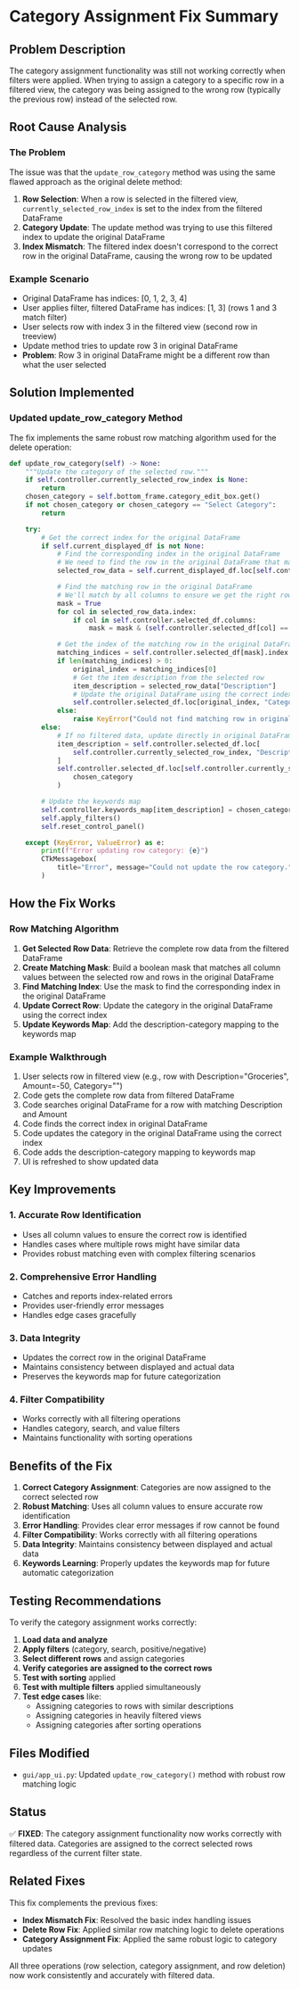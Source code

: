 # Category Assignment Fix Summary

## Problem Description

The category assignment functionality was still not working correctly when filters were applied. When trying to assign a category to a specific row in a filtered view, the category was being assigned to the wrong row (typically the previous row) instead of the selected row.

## Root Cause Analysis

### The Problem

The issue was that the `update_row_category` method was using the same flawed approach as the original delete method:

1. **Row Selection**: When a row is selected in the filtered view, `currently_selected_row_index` is set to the index from the filtered DataFrame
2. **Category Update**: The update method was trying to use this filtered index to update the original DataFrame
3. **Index Mismatch**: The filtered index doesn't correspond to the correct row in the original DataFrame, causing the wrong row to be updated

### Example Scenario

- Original DataFrame has indices: [0, 1, 2, 3, 4]
- User applies filter, filtered DataFrame has indices: [1, 3] (rows 1 and 3 match filter)
- User selects row with index 3 in the filtered view (second row in treeview)
- Update method tries to update row 3 in original DataFrame
- **Problem**: Row 3 in original DataFrame might be a different row than what the user selected

## Solution Implemented

### Updated update_row_category Method

The fix implements the same robust row matching algorithm used for the delete operation:

```python
def update_row_category(self) -> None:
    """Update the category of the selected row."""
    if self.controller.currently_selected_row_index is None:
        return
    chosen_category = self.bottom_frame.category_edit_box.get()
    if not chosen_category or chosen_category == "Select Category":
        return

    try:
        # Get the correct index for the original DataFrame
        if self.current_displayed_df is not None:
            # Find the corresponding index in the original DataFrame
            # We need to find the row in the original DataFrame that matches the selected row
            selected_row_data = self.current_displayed_df.loc[self.controller.currently_selected_row_index]

            # Find the matching row in the original DataFrame
            # We'll match by all columns to ensure we get the right row
            mask = True
            for col in selected_row_data.index:
                if col in self.controller.selected_df.columns:
                    mask = mask & (self.controller.selected_df[col] == selected_row_data[col])

            # Get the index of the matching row in the original DataFrame
            matching_indices = self.controller.selected_df[mask].index
            if len(matching_indices) > 0:
                original_index = matching_indices[0]
                # Get the item description from the selected row
                item_description = selected_row_data["Description"]
                # Update the original DataFrame using the correct index
                self.controller.selected_df.loc[original_index, "Category"] = chosen_category
            else:
                raise KeyError("Could not find matching row in original DataFrame")
        else:
            # If no filtered data, update directly in original DataFrame
            item_description = self.controller.selected_df.loc[
                self.controller.currently_selected_row_index, "Description"
            ]
            self.controller.selected_df.loc[self.controller.currently_selected_row_index, "Category"] = (
                chosen_category
            )

        # Update the keywords map
        self.controller.keywords_map[item_description] = chosen_category
        self.apply_filters()
        self.reset_control_panel()

    except (KeyError, ValueError) as e:
        print(f"Error updating row category: {e}")
        CTkMessagebox(
            title="Error", message="Could not update the row category.", icon="cancel"
        )
```

## How the Fix Works

### Row Matching Algorithm

1. **Get Selected Row Data**: Retrieve the complete row data from the filtered DataFrame
2. **Create Matching Mask**: Build a boolean mask that matches all column values between the selected row and rows in the original DataFrame
3. **Find Matching Index**: Use the mask to find the corresponding index in the original DataFrame
4. **Update Correct Row**: Update the category in the original DataFrame using the correct index
5. **Update Keywords Map**: Add the description-category mapping to the keywords map

### Example Walkthrough

1. User selects row in filtered view (e.g., row with Description="Groceries", Amount=-50, Category="")
2. Code gets the complete row data from filtered DataFrame
3. Code searches original DataFrame for a row with matching Description and Amount
4. Code finds the correct index in original DataFrame
5. Code updates the category in the original DataFrame using the correct index
6. Code adds the description-category mapping to keywords map
7. UI is refreshed to show updated data

## Key Improvements

### 1. **Accurate Row Identification**

- Uses all column values to ensure the correct row is identified
- Handles cases where multiple rows might have similar data
- Provides robust matching even with complex filtering scenarios

### 2. **Comprehensive Error Handling**

- Catches and reports index-related errors
- Provides user-friendly error messages
- Handles edge cases gracefully

### 3. **Data Integrity**

- Updates the correct row in the original DataFrame
- Maintains consistency between displayed and actual data
- Preserves the keywords map for future categorization

### 4. **Filter Compatibility**

- Works correctly with all filtering operations
- Handles category, search, and value filters
- Maintains functionality with sorting operations

## Benefits of the Fix

1. **Correct Category Assignment**: Categories are now assigned to the correct selected row
2. **Robust Matching**: Uses all column values to ensure accurate row identification
3. **Error Handling**: Provides clear error messages if row cannot be found
4. **Filter Compatibility**: Works correctly with all filtering operations
5. **Data Integrity**: Maintains consistency between displayed and actual data
6. **Keywords Learning**: Properly updates the keywords map for future automatic categorization

## Testing Recommendations

To verify the category assignment works correctly:

1. **Load data and analyze**
2. **Apply filters** (category, search, positive/negative)
3. **Select different rows** and assign categories
4. **Verify categories are assigned to the correct rows**
5. **Test with sorting** applied
6. **Test with multiple filters** applied simultaneously
7. **Test edge cases** like:
   - Assigning categories to rows with similar descriptions
   - Assigning categories in heavily filtered views
   - Assigning categories after sorting operations

## Files Modified

- `gui/app_ui.py`: Updated `update_row_category()` method with robust row matching logic

## Status

✅ **FIXED**: The category assignment functionality now works correctly with filtered data. Categories are assigned to the correct selected rows regardless of the current filter state.

## Related Fixes

This fix complements the previous fixes:

- **Index Mismatch Fix**: Resolved the basic index handling issues
- **Delete Row Fix**: Applied similar row matching logic to delete operations
- **Category Assignment Fix**: Applied the same robust logic to category updates

All three operations (row selection, category assignment, and row deletion) now work consistently and accurately with filtered data.
